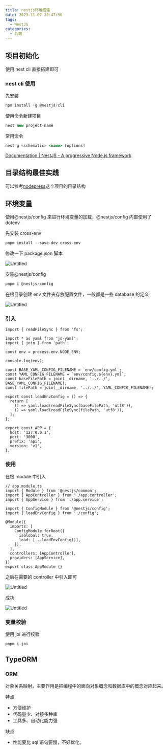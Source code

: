 ```yaml
---
title: nestjs环境搭建
date: 2023-11-07 22:47:50
tags:
  - NestJS
categories:
  - 后端
---
```


## 项目初始化

使用 nest cli 直接搭建即可

### nest cli 使用

先安装

```jsx
npm install -g @nestjs/cli
```

使用命令新建项目

```jsx
nest new project-name
```

常用命令

```jsx
nest g <schematic> <name> [options]
```

[Documentation | NestJS - A progressive Node.js framework](https://docs.nestjs.com/cli/usages#nest-generate)

## 目录结构最佳实践

可以参考[nodepress](https://github.com/surmon-china/nodepress)这个项目的目录结构

## 环境变量

使用@nestjs/config 来进行环境变量的加载，@nestjs/config 内部使用了 dotenv

先安装 cross-env

```jsx
pnpm install --save-dev cross-env
```

修改一下 package.json 脚本

![Untitled](https://cdn.statically.io/gh/Lstmxx/picx-images-hosting@master/20231107/Untitled-1.sceddggw5kg.webp)

安装@nestjs/config

```jsx
pnpm i @nestjs/config
```

在根目录创建 env 文件夹存放配置文件，一般都是一些 database 的定义

![Untitled](https://cdn.statically.io/gh/Lstmxx/picx-images-hosting@master/20231107/Untitled-2.74vd1civkvk0.webp)

### 引入

```tsx
import { readFileSync } from 'fs';

import * as yaml from 'js-yaml';
import { join } from 'path';

const env = process.env.NODE_ENV;

console.log(env);

const BASE_YAML_CONFIG_FILENAME = `env/config.yml`;
const YAML_CONFIG_FILENAME = `env/config.${env}.yml`;
const baseFilePath = join(__dirname, '../../', BASE_YAML_CONFIG_FILENAME);
const filePath = join(__dirname, '../../', YAML_CONFIG_FILENAME);

export const loadEnvConfig = () => {
  return [
    () => yaml.load(readFileSync(baseFilePath, 'utf8')),
    () => yaml.load(readFileSync(filePath, 'utf8')),
  ];
};

export const APP = {
  host: '127.0.0.1',
  port: '3000',
  prefix: 'api',
  version: 'v1',
};
```

### 使用

在根 module 中引入

```tsx
// app.module.ts
import { Module } from '@nestjs/common';
import { AppController } from './app.controller';
import { AppService } from './app.service';

import { ConfigModule } from '@nestjs/config';
import { loadEnvConfig } from './config';

@Module({
  imports: [
    ConfigModule.forRoot({
      isGlobal: true,
      load: [...loadEnvConfig()],
    }),
  ],
  controllers: [AppController],
  providers: [AppService],
})
export class AppModule {}
```

之后在需要的 controller 中引入即可

![Untitled](https://cdn.statically.io/gh/Lstmxx/picx-images-hosting@master/20231107/Untitled-3.3qo6qu05c400.webp)

成功

![Untitled](https://cdn.statically.io/gh/Lstmxx/picx-images-hosting@master/20231107/Untitled-4.2i66epuiulw0.webp)

### 变量校验

使用 joi 进行校验

```tsx
pnpm i joi
```

## TypeORM

### ORM

对象关系映射，主要作用是把编程中的面向对象概念和数据库中的概念对应起来。

特点

- 方便维护
- 代码量少、对接多种库
- 工具多、自动化能力强

缺点

- 性能要比 sql 语句要慢，不好优化。
